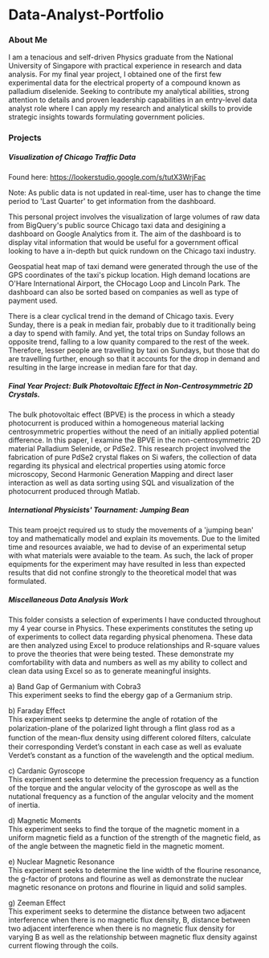 # Data-Analyst-Portfolio
### About Me  
I am a tenacious and self-driven Physics graduate from the National University of Singapore with practical experience in research and data analysis. For my final year project, I obtained one of the first few experimental data for the electrical property of a compound known as palladium diselenide. Seeking to contribute my analytical abilities, strong attention to details and proven leadership capabilities in an entry-level data analyst role where I can apply my research and analytical skills to provide strategic insights towards formulating government policies.  
### Projects  
##### Visualization of Chicago Traffic Data  
Found here: https://lookerstudio.google.com/s/tutX3WrjFac
  
Note: As public data is not updated in real-time, user has to change the time period to 'Last Quarter' to get information from the dashboard.  
  
This personal project involves the visualization of large volumes of raw data from BigQuery's public source Chicago taxi data and desigining a dashboard on Google Analytics from it. The aim of the dashboard is to display vital information that would be useful for a government offical looking to have a in-depth but quick rundown on the Chicago taxi industry.  
  
Geospatial heat map of taxi demand were generated through the use of the GPS coordinates of the taxi's pickup location. High demand locations are O'Hare International Airport, the CHocago Loop and Lincoln Park. The dashboard can also be sorted based on companies as well as type of payment used.  
  
There is a clear cyclical trend in the demand of Chicago taxis. Every Sunday, there is a peak in median fair, probably due to it traditionally being a day to spend with family. And yet, the total trips on Sunday follows an opposite trend, falling to a low quanity compared to the rest of the week. Therefore, lesser people are travelling by taxi on Sundays, but those that do are travelling further, enough so that it accounts for the drop in demand and resulting in the large increase in median fare for that day.  
  
##### Final Year Project: Bulk Photovoltaic Effect in Non-Centrosymmetric 2D Crystals.  
The bulk photovoltaic effect (BPVE) is the process in which a steady photocurrent is produced within a homogeneous material lacking centrosymmetric properties without the need of an initially applied potential difference. In this paper, I examine the BPVE in the non-centrosymmetric 2D material Palladium Selenide, or PdSe2. This research project involved the fabrication of pure PdSe2 crystal flakes on Si wafers, the collection of data regarding its physical and electrical properties using atomic force microscopy, Second Harmonic Generation Mapping and direct laser interaction as well as data sorting using SQL and visualization of the photocurrent produced through Matlab.  
  
##### International Physicists' Tournament: Jumping Bean  
This team proejct required us to study the movements of a 'jumping bean' toy and mathematically model and explain its movements. Due to the limited time and resources avaiable, we had to devise of an experimental setup with what materials were avaiable to the team. As such, the lack of proper equipments for the experiment may have resulted in less than expected results that did not confine strongly to the theoretical model that was formulated.  
  
##### Miscellaneous Data Analysis Work
This folder consists a selection of experiments I have conducted throughout my 4 year course in Physics. These experiments constitutes the seting up of experiments to collect data regarding physical phenomena. These data are then analyzed using Excel to produce relationships and R-square values to prove the theories that were being tested. These demonstrate my comfortability with data and numbers as well as my ability to collect and clean data using Excel so as to generate meaningful insights.  
  
a) Band Gap of Germanium with Cobra3  
This experiment seeks to find the ebergy gap of a Germanium strip. 
  
b) Faraday Effect  
This experiment seeks tp determine the angle of rotation of the polarization-plane of the polarized light through a ﬂint glass rod as a function of the mean-ﬂux density using diﬀerent colored ﬁlters, calculate their corresponding Verdet’s constant in each case as well as evaluate Verdet’s constant as a function of the wavelength and the optical medium.  
  
c) Cardanic Gyroscope  
This experiment seeks to determine the precession frequency as a function of the torque and the angular velocity of the gyroscope as well as the nutational frequency as a function of the angular velocity and the moment of inertia.  
  
d) Magnetic Moments  
This experiment seeks to find the torque of the magnetic moment in a uniform magnetic field as a function of the strength of the magnetic field, as of the angle between the magnetic field in the magnetic moment.  
  
e) Nuclear Magnetic Resonance  
This experiment seeks to determine the line width of the flourine resonance, the g-factor of protons and flourine as well as demonstrate the nuclear magnetic resonance on protons and flourine in liquid and solid samples.  
  
g) Zeeman Effect  
This experiment seeks to determine the distance between two adjacent interference when there is no magnetic flux density, B, distance between two adjacent interference when there is no magnetic flux density for varying B as well as the relationship between magnetic flux density against current flowing through the coils. 
